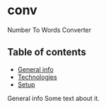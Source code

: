# conv
 Number To Words Converter

## Table of contents
* [General info](#general-info)
* [Technologies](#technologies)
* [Setup](#setup)

General info
Some text about it.